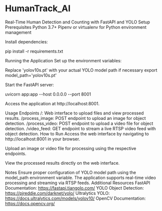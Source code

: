 # HumanTrack_AI
Real-Time Human Detection and Counting with FastAPI and YOLO
Setup
Prerequisites
Python 3.7+
Pipenv or virtualenv for Python environment management


Install dependencies:

pip install -r requirements.txt

Running the Application
Set up the environment variables:

Replace 'yolov10s.pt' with your actual YOLO model path if necessary
export model_path='yolov10s.pt'

Start the FastAPI server:

uvicorn app:app --host 0.0.0.0 --port 8001

Access the application at http://localhost:8001.

Usage
Endpoints
/: Web interface to upload files and view processed results.
/process_image: POST endpoint to upload an image for object detection.
/process_video: POST endpoint to upload a video file for object detection.
/video_feed: GET endpoint to stream a live RTSP video feed with object detection.
How to Run
Access the web interface by navigating to http://localhost:8001 in your browser.

Upload an image or video file for processing using the respective endpoints.

View the processed results directly on the web interface.

Notes
Ensure proper configuration of YOLO model path using the model_path environment variable.
The application supports real-time video processing and streaming via RTSP feeds.
Additional Resources
FastAPI Documentation: https://fastapi.tiangolo.com/
YOLO Object Detection: https://pjreddie.com/darknet/yolo/
Ultralytics YOLO: https://docs.ultralytics.com/models/yolov10/
OpenCV Documentation: https://docs.opencv.org/
